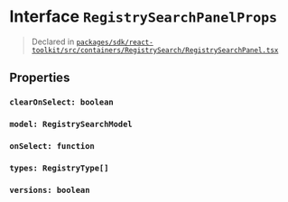# Interface `RegistrySearchPanelProps`
> Declared in [`packages/sdk/react-toolkit/src/containers/RegistrySearch/RegistrySearchPanel.tsx`]()


## Properties
### `clearOnSelect: boolean`
### `model: RegistrySearchModel`
### `onSelect: function`
### `types: RegistryType[]`
### `versions: boolean`